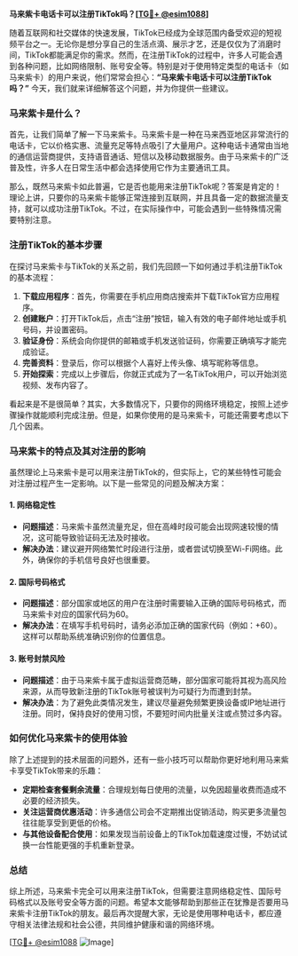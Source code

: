 **马来紫卡电话卡可以注册TikTok吗？[[TG💪+ @esim1088](https://t.me/s/esim1088)]**

随着互联网和社交媒体的快速发展，TikTok已经成为全球范围内备受欢迎的短视频平台之一。无论你是想分享自己的生活点滴、展示才艺，还是仅仅为了消磨时间，TikTok都能满足你的需求。然而，在注册TikTok的过程中，许多人可能会遇到各种问题，比如网络限制、账号安全等。特别是对于使用特定类型的电话卡（如马来紫卡）的用户来说，他们常常会担心：**“马来紫卡电话卡可以注册TikTok吗？”** 今天，我们就来详细解答这个问题，并为你提供一些建议。

### 马来紫卡是什么？

首先，让我们简单了解一下马来紫卡。马来紫卡是一种在马来西亚地区非常流行的电话卡，它以价格实惠、流量充足等特点吸引了大量用户。这种电话卡通常由当地的通信运营商提供，支持语音通话、短信以及移动数据服务。由于马来紫卡的广泛普及性，许多人在日常生活中都会选择使用它作为主要通讯工具。

那么，既然马来紫卡如此普遍，它是否也能用来注册TikTok呢？答案是肯定的！理论上讲，只要你的马来紫卡能够正常连接到互联网，并且具备一定的数据流量支持，就可以成功注册TikTok。不过，在实际操作中，可能会遇到一些特殊情况需要特别注意。

### 注册TikTok的基本步骤

在探讨马来紫卡与TikTok的关系之前，我们先回顾一下如何通过手机注册TikTok的基本流程：

1. **下载应用程序**：首先，你需要在手机应用商店搜索并下载TikTok官方应用程序。
2. **创建账户**：打开TikTok后，点击“注册”按钮，输入有效的电子邮件地址或手机号码，并设置密码。
3. **验证身份**：系统会向你提供的邮箱或手机发送验证码，你需要正确填写才能完成验证。
4. **完善资料**：登录后，你可以根据个人喜好上传头像、填写昵称等信息。
5. **开始探索**：完成以上步骤后，你就正式成为了一名TikTok用户，可以开始浏览视频、发布内容了。

看起来是不是很简单？其实，大多数情况下，只要你的网络环境稳定，按照上述步骤操作就能顺利完成注册。但是，如果你使用的是马来紫卡，可能还需要考虑以下几个因素。

### 马来紫卡的特点及其对注册的影响

虽然理论上马来紫卡是可以用来注册TikTok的，但实际上，它的某些特性可能会对注册过程产生一定影响。以下是一些常见的问题及解决方案：

#### 1. **网络稳定性**
   - **问题描述**：马来紫卡虽然流量充足，但在高峰时段可能会出现网速较慢的情况，这可能导致验证码无法及时接收。
   - **解决办法**：建议避开网络繁忙时段进行注册，或者尝试切换至Wi-Fi网络。此外，确保你的手机信号良好也很重要。

#### 2. **国际号码格式**
   - **问题描述**：部分国家或地区的用户在注册时需要输入正确的国际号码格式，而马来紫卡对应的国家代码为60。
   - **解决办法**：在填写手机号码时，请务必添加正确的国家代码（例如：+60）。这样可以帮助系统准确识别你的位置信息。

#### 3. **账号封禁风险**
   - **问题描述**：由于马来紫卡属于虚拟运营商范畴，部分国家可能将其视为高风险来源，从而导致新注册的TikTok账号被误判为可疑行为而遭到封禁。
   - **解决办法**：为了避免此类情况发生，建议尽量避免频繁更换设备或IP地址进行注册。同时，保持良好的使用习惯，不要短时间内批量关注或点赞过多内容。

### 如何优化马来紫卡的使用体验

除了上述提到的技术层面的问题外，还有一些小技巧可以帮助你更好地利用马来紫卡享受TikTok带来的乐趣：

- **定期检查套餐剩余流量**：合理规划每日使用的流量，以免因超量收费而造成不必要的经济损失。
- **关注运营商优惠活动**：许多通信公司会不定期推出促销活动，购买更多流量包往往能享受到更低的价格。
- **与其他设备配合使用**：如果发现当前设备上的TikTok加载速度过慢，不妨试试换一台性能更强的手机重新登录。

### 总结

综上所述，马来紫卡完全可以用来注册TikTok，但需要注意网络稳定性、国际号码格式以及账号安全等方面的问题。希望本文能够帮助到那些正在犹豫是否要用马来紫卡注册TikTok的朋友。最后再次提醒大家，无论是使用哪种电话卡，都应遵守相关法律法规和社会公德，共同维护健康和谐的网络环境。

[[TG💪+ @esim1088](https://t.me/s/esim1088) ![Image](https://i.postimg.cc/4NQfJmqS/Snipaste-2025-05-13-00-14-12.png)]